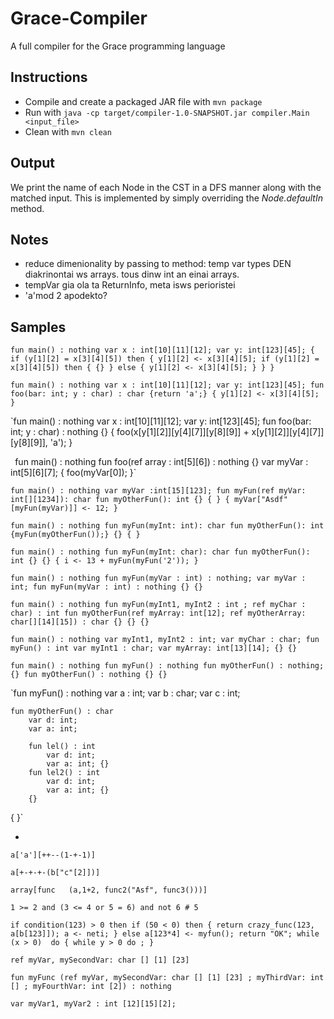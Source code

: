 # Grace-Compiler
A full compiler for the Grace programming language

## Instructions
 * Compile and create a packaged JAR file with `mvn package`
 * Run with `java -cp target/compiler-1.0-SNAPSHOT.jar compiler.Main <input_file>`
 * Clean with `mvn clean`

## Output
We print the name of each Node in the CST in a DFS manner along with the
matched input. This is implemented by simply overriding the *Node.defaultIn* method.

## Notes
* reduce dimenionality by passing to method: temp var types DEN diakrinontai ws arrays. tous dinw int an einai arrays.
* tempVar gia ola ta ReturnInfo, meta isws perioristei
* 'a'mod 2 apodekto?

## Samples
`fun main() : nothing
    var x : int[10][11][12];
    var y: int[123][45];
{
    if (y[1][2] = x[3][4][5]) then {
        y[1][2] <- x[3][4][5];
        if (y[1][2] = x[3][4][5]) then {
            {}
        }
        else {
            y[1][2] <- x[3][4][5];
        }
    }
}
`

`fun main() : nothing
    var x : int[10][11][12];
    var y: int[123][45];
    fun foo(bar: int; y : char) : char {return 'a';}
{
    y[1][2] <- x[3][4][5];
}`

`fun main() : nothing
    var x : int[10][11][12];
    var y: int[123][45];
    fun foo(bar: int; y : char) : nothing {}
{
    foo(x[y[1][2]][y[4][7]][y[8][9]] + x[y[1][2]][y[4][7]][y[8][9]], 'a');
}

`
`fun main() : nothing
    fun foo(ref array : int[5][6]) : nothing {}
    var myVar : int[5][6][7];
{
    foo(myVar[0]);
}`

`fun main() : nothing
    var myVar :int[15][123];
    fun myFun(ref myVar: int[][1234]): char
        fun myOtherFun(): int
        {}
    {
    }
{
    myVar["Asdf"[myFun(myVar)]] <- 12;
}
`

`fun main() : nothing
    fun myFun(myInt: int): char
        fun myOtherFun(): int
        {myFun(myOtherFun());}
    {}
{
}
`

`fun main() : nothing
    fun myFun(myInt: char): char
        fun myOtherFun(): int
        {}
    {}
{
    i <- 13 + myFun(myFun('2'));
}`

`fun main() : nothing
    fun myFun(myVar : int) : nothing;
    var myVar : int;
    fun myFun(myVar : int) : nothing
    {}
{}
`

`fun main() : nothing
    fun myFun(myInt1, myInt2 : int ; ref myChar : char) : int
        fun myOtherFun(ref myArray: int[12]; ref myOtherArray: char[][14][15]) : char
        {}
    {}
{}
`

`fun main() : nothing
    var myInt1, myInt2 : int;
    var myChar : char;
    fun myFun() : int
        var myInt1 : char;
        var myArray: int[13][14];
    {}
{}
`

`fun main() : nothing
    fun myFun() : nothing
        fun myOtherFun() : nothing;
    {}
    fun myOtherFun() : nothing
    {}
{}
`

`fun myFun() : nothing
    var a : int;
    var b : char;
    var c : int;

    fun myOtherFun() : char
        var d: int;
        var a: int;

        fun lel() : int
            var d: int;
            var a: int; {}
        fun lel2() : int
            var d: int;
            var a: int; {}
        {}
{
}`

-

`a['a'][++--(1-+-1)]`

`a[+-+-+-(b["c"[2]])]`

`array[func   (a,1+2, func2("Asf", func3()))]`

`1 >= 2 and (3 <= 4 or 5 = 6) and not 6 # 5`

`if condition(123) > 0 then
    if (50 < 0) then {
        return crazy_func(123, a[b[123]]);
        a <- neti;
    }
    else
        a[123*4] <- myfun();
    return "OK";
while (x > 0)  do {
    while y > 0 do
        ;
}
`

`ref myVar, mySecondVar: char [] [1] [23]`

`fun myFunc (ref myVar, mySecondVar: char [] [1] [23] ; myThirdVar: int [] ; myFourthVar: int [2]) : nothing`

`var myVar1, myVar2 : int [12][15][2];`
